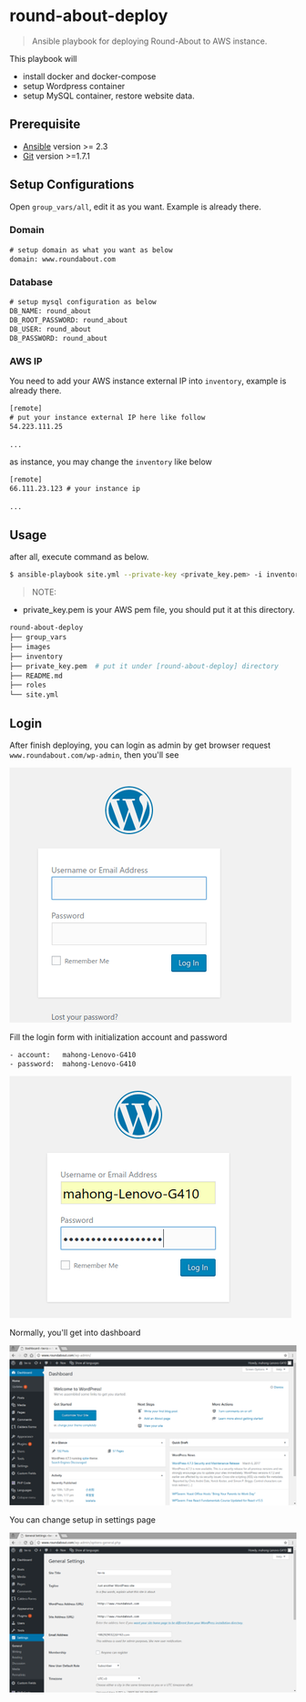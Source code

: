 # round-about-deploy

> Ansible playbook for deploying Round-About to AWS instance.

This playbook will
- install docker and docker-compose
- setup Wordpress container
- setup MySQL container, restore website data.

## Prerequisite
- [Ansible](http://docs.ansible.com/ansible/intro_installation.html) version >= 2.3
- [Git](https://git-scm.com/downloads) version >=1.7.1

## Setup Configurations

Open `group_vars/all`, edit it as you want. Example is already there.

### Domain
```
# setup domain as what you want as below
domain: www.roundabout.com
```

### Database
```
# setup mysql configuration as below
DB_NAME: round_about
DB_ROOT_PASSWORD: round_about
DB_USER: round_about
DB_PASSWORD: round_about
```

### AWS IP
You need to add your AWS instance external IP into `inventory`, example is already there.
```
[remote]
# put your instance external IP here like follow
54.223.111.25

...
```

as instance, you may change the `inventory` like below
```
[remote]
66.111.23.123 # your instance ip

...
```


## Usage
after all, execute command as below.
```bash
$ ansible-playbook site.yml --private-key <private_key.pem> -i inventory -u ubuntu
```
> NOTE:
- private_key.pem is your AWS pem file, you should put it at this directory.
```bash
round-about-deploy
├── group_vars
├── images
├── inventory
├── private_key.pem  # put it under [round-about-deploy] directory
├── README.md
├── roles
└── site.yml
```

## Login
After finish deploying, you can login as admin by get browser request `www.roundabout.com/wp-admin`, then you'll see

![Login page](images/login.png)


Fill the login form with initialization account and password

```
- account:   mahong-Lenovo-G410
- password:  mahong-Lenovo-G410
```

![fill form](images/fill-form.png)


Normally, you'll get into dashboard

![dashboard](images/dashboard.png)


You can change setup in settings page

![settings](images/settings.png)





















